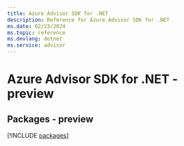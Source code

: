 ```yaml
---
title: Azure Advisor SDK for .NET
description: Reference for Azure Advisor SDK for .NET
ms.date: 02/23/2024
ms.topic: reference
ms.devlang: dotnet
ms.service: advisor
---
```

# Azure Advisor SDK for .NET - preview
## Packages - preview
[!INCLUDE [packages](advisor-index.md)]